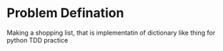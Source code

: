 # Problem Defination
Making a shopping list, that is implementatin of dictionary like thing for python TDD practice